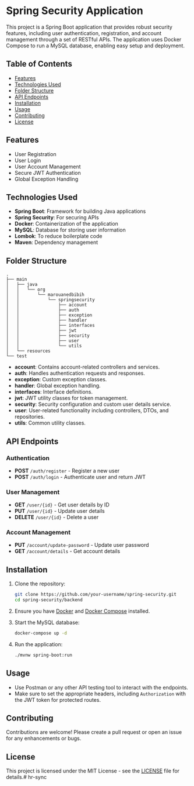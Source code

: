# Spring Security Application

This project is a Spring Boot application that provides robust security features, including user authentication, registration, and account management through a set of RESTful APIs. The application uses Docker Compose to run a MySQL database, enabling easy setup and deployment.

## Table of Contents

- [Features](#features)
- [Technologies Used](#technologies-used)
- [Folder Structure](#folder-structure)
- [API Endpoints](#api-endpoints)
- [Installation](#installation)
- [Usage](#usage)
- [Contributing](#contributing)
- [License](#license)

## Features

- User Registration
- User Login
- User Account Management
- Secure JWT Authentication
- Global Exception Handling

## Technologies Used

- **Spring Boot**: Framework for building Java applications
- **Spring Security**: For securing APIs
- **Docker**: Containerization of the application
- **MySQL**: Database for storing user information
- **Lombok**: To reduce boilerplate code
- **Maven**: Dependency management

## Folder Structure

```
.
├── main
│   ├── java
│   │   └── org
│   │       └── marouanedbibih
│   │           └── springsecurity
│   │               ├── account
│   │               ├── auth
│   │               ├── exception
│   │               ├── handler
│   │               ├── interfaces
│   │               ├── jwt
│   │               ├── security
│   │               ├── user
│   │               └── utils
│   └── resources
└── test
```

- **account**: Contains account-related controllers and services.
- **auth**: Handles authentication requests and responses.
- **exception**: Custom exception classes.
- **handler**: Global exception handling.
- **interfaces**: Interface definitions.
- **jwt**: JWT utility classes for token management.
- **security**: Security configuration and custom user details service.
- **user**: User-related functionality including controllers, DTOs, and repositories.
- **utils**: Common utility classes.

## API Endpoints

### Authentication

- **POST** `/auth/register` - Register a new user
- **POST** `/auth/login` - Authenticate user and return JWT

### User Management

- **GET** `/user/{id}` - Get user details by ID
- **PUT** `/user/{id}` - Update user details
- **DELETE** `/user/{id}` - Delete a user

### Account Management

- **PUT** `/account/update-password` - Update user password
- **GET** `/account/details` - Get account details

## Installation

1. Clone the repository:
   ```bash
   git clone https://github.com/your-username/spring-security.git
   cd spring-security/backend
   ```

2. Ensure you have [Docker](https://www.docker.com/) and [Docker Compose](https://docs.docker.com/compose/) installed.

3. Start the MySQL database:
   ```bash
   docker-compose up -d
   ```

4. Run the application:
   ```bash
   ./mvnw spring-boot:run
   ```

## Usage

- Use Postman or any other API testing tool to interact with the endpoints.
- Make sure to set the appropriate headers, including `Authorization` with the JWT token for protected routes.

## Contributing

Contributions are welcome! Please create a pull request or open an issue for any enhancements or bugs.

## License

This project is licensed under the MIT License - see the [LICENSE](LICENSE) file for details.# hr-sync
